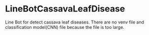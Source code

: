 # LineBotCassavaLeafDisease
Line Bot for detect cassava leaf diseases. 
There are no venv file and classification model(CNN) file because the file is too large.
